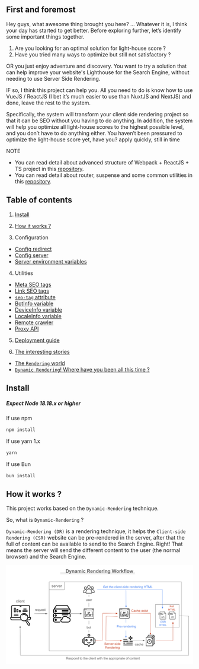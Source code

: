 <!-- ![top-banner](/READMORE/images/top-banner.jpg) -->

## First and foremost

Hey guys, what awesome thing brought you here? … Whatever it is, I think your day has started to get better. Before exploring further, let’s identify some important things together.

1. Are you looking for an optimal solution for light-house score ?
2. Have you tried many ways to optimize but still not satisfactory ?

OR you just enjoy adventure and discovery. You want to try a solution that can help improve your website's Lighthouse for the Search Engine, without needing to use Server Side Rendering.

IF so, I think this project can help you. All you need to do is know how to use VueJS / ReactJS (I bet it’s much easier to use than NuxtJS and NextJS) and done, leave the rest to the system.

Specifically, the system will transform your client side rendering project so that it can be SEO without you having to do anything. In addition, the system will help you optimize all light-house scores to the highest possible level, and you don’t have to do anything either. You haven’t been pressured to optimize the light-house score yet, have you? apply quickly, still in time

NOTE
- You can read detail about advanced structure of Webpack + ReactJS + TS project in this [repository](https://github.com/anhchangvt1994/webpack-project--template-react-ts).
- You can read detail about router, suspense and some common utilities in this [repository](https://github.com/anhchangvt1994/webpack-project--template-react-ts__react-router).

## Table of contents

1. [Install](#install)
2. [How it works ?](#how-it-works)

3. Configuration
  - [Config redirect](/READMORE/redirect-config.md)
  - [Config server](/READMORE/server-config.md)
  - [Server environment variables](/READMORE/server-enviroment-variables.md)

4. Utilities
  - [Meta SEO tags](/READMORE/meta-seo-tags.md)
  - [Link SEO tags](/READMORE/link-seo-tags.md)
  - [`seo-tag` attribute](/READMORE/seo-tag-attribute.md)
  - [BotInfo variable](/READMORE/botinfo-variable.md)
  - [DeviceInfo variable](/READMORE/deviceinfo-variable.md)
  - [LocaleInfo variable](/READMORE/localeinfo-variable.md)
  - [Remote crawler](/READMORE/remote-crawler.md)
  - [Proxy API](/READMORE/proxy-api.md)

5. [Deployment guide](/READMORE/deployment.md)

6. [The interesting stories](/READMORE/the-interesting-stories.md)
  - [The `Rendering` world](#the-rendering-world)
  - [`Dynamic Rendering`! Where have you been all this time ?](#dynamic-rendering-where-have-you-been)
  <!-- - [`Dynamic Rendering` and `Cloaking` (hero and his little brother, same but difference)](#dynamic-rendering-cloaking) -->
  <!-- - [PageSpeed has Lighthouse and Lighthouse has ... Lighthouse](#pagespeed-and-lighthouse) -->

<h2 id="install">Install</h2>

##### Expect Node 18.18.x or higher

If use npm

```bash
npm install
```

If use yarn 1.x

```bash
yarn
```

If use Bun

```bash
bun install
```

<h2 id="how-it-works">How it works ?</h2>

This project works based on the `Dynamic-Rendering` technique.

So, what is `Dynamic-Rendering` ?

`Dynamic-Rendering (DR)` is a rendering technique, it helps the `Client-side Rendering (CSR)` website can be pre-rendered in the server, after that the full of content can be available to send to the Search Engine. Right! That means the server will send the different content to the user (the normal browser) and the Search Engine.

![Dynamic Rendering Workflow](/READMORE/images/dynamic-rendering-workflow.jpg 'Dynamic Rendering Workflow')
